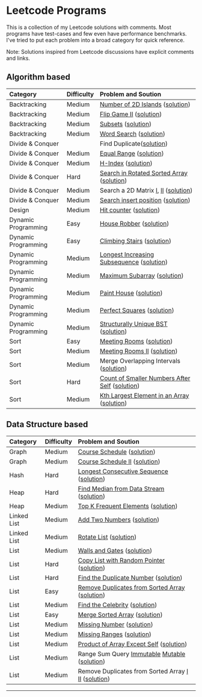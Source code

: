 Leetcode Programs
===================
This is a collection of my Leetcode solutions with comments. Most programs have test-cases and few even have performance benchmarks. I've tried to put each problem into a broad category for quick reference.

Note: Solutions inspired from Leetcode discussions have explicit comments and links.

Algorithm based
--------------------------------------------
| Category          | Difficulty | Problem and Soution                          |
|:------------------|:-----------|:---------------------------------------------|
| Backtracking      | Medium     | [Number of 2D Islands](https://leetcode.com/problems/number-of-islands/) ([solution](./algo_backtrack_2D_number_of_islands.cc))             |
| Backtracking      | Medium| [Flip Game II](https://leetcode.com/problems/flip-game-ii/) ([solution](./algo_backtrack_flipgame2.cc)) |
| Backtracking      | Medium     | [Subsets](https://leetcode.com/problems/subsets/) ([solution](./algo_backtrack_subsets.cc))        |
| Backtracking      | Medium| [Word Search](https://leetcode.com/problems/word-search/) ([solution](./algo_backtrack_word_search.cc)) |
| Divide & Conquer  |            | Find Duplicate([solution](./algo_dc_elem_appear_once_in_sorted_arr.cc))                            |
| Divide & Conquer  | Medium| [Equal Range](https://leetcode.com/problems/search-for-a-range/) ([solution](./algo_dc_equal_range.cc)) |
| Divide & Conquer  | Medium     | [H-Index](https://leetcode.com/problems/h-index/) ([solution](./algo_dc_h_index.cc))               |
| Divide & Conquer  | Hard       | [Search in Rotated Sorted Array](https://leetcode.com/problems/search-in-rotated-sorted-array/) ([solution](./algo_dc_rotated_array_search.cc))                                                                                       |
| Divide & Conquer  | Medium     | Search a 2D Matrix [I](https://leetcode.com/problems/search-a-2d-matrix/),  [II](https://leetcode.com/problems/search-a-2d-matrix-ii/) ([solution](./algo_dc_search_2D_matrix_i_ii.cc))                           |
| Divide & Conquer  | Medium     | [Search insert position](https://leetcode.com/problems/search-insert-position/) ([solution](./algo_dc_search_insert_position.cc))                                                                                     |
| Design            | Medium     | [Hit counter](https://leetcode.com/problems/design-hit-counter/) ([solution](./algo_design_hit_counter.cc))                                                                                            | 
| Dynamic Programming | Easy     | [House Robber](https://leetcode.com/problems/house-robber/) ([solution](./algo_dp_easy_house_robber.cc))                                                                                          |
| Dynamic Programming | Easy     | [Climbing Stairs](https://leetcode.com/problems/climbing-stairs/) ([solution](./algo_dp_number_of_1_2_steps.cc))                                                                                        |
| Dynamic Programming | Medium   | [Longest Increasing Subsequence](https://leetcode.com/problems/longest-increasing-subsequence/) ([solution](./algo_dp_longest_increasing_subsequence.cc))                                                                             |
| Dynamic Programming | Medium   | [Maximum Subarray](https://leetcode.com/problems/maximum-subarray/) ([solution](./algo_dp_maximum_sum_product_subarray.cc))                                                                               |
| Dynamic Programming | Medium   | [Paint House](https://leetcode.com/problems/paint-house/) ([solution](./algo_dp_medium_paint_house.cc))                                                                                         |
| Dynamic Programming | Medium   | [Perfect Squares](https://leetcode.com/problems/perfect-squares/) ([solution](./algo_dp_perfect_squares.cc))                                                                                            |
| Dynamic Programming | Medium   | [Structurally Unique BST](https://leetcode.com/problems/unique-binary-search-trees/) ([solution](./algo_dp_unique_binary_search_trees.cc))                                                                                 |
| Sort              | Easy       | [Meeting Rooms](https://leetcode.com/problems/meeting-rooms/) ([solution](./algo_sort_meeting_rooms.cc))                                                                                            |
| Sort              | Medium     | [Meeting Rooms II](https://leetcode.com/problems/meeting-rooms-ii/) ([solution](./algo_sort_meeting_rooms_ii.cc))                                                                                         |
| Sort              | Medium     | Merge Overlapping Intervals ([solution](./algo_sort_merge_overlapping_intervals.cc))               |
| Sort              | Hard       | [Count of Smaller Numbers After Self](https://leetcode.com/problems/count-of-smaller-numbers-after-self/) ([solution](./algo_sort_num_smaller_elements_in_right.cc))  |
| Sort              | Medium     | [Kth Largest Element in an Array](https://leetcode.com/problems/kth-largest-element-in-an-array/) ([solution](./algo_sort_quick_select.cc))                                                                                             |


Data Structure based
--------------------------------------------
| Category          | Difficulty | Problem and Soution                          |
|:------------------|:-----------|:---------------------------------------------|
| Graph             | Medium     | [Course Schedule](https://leetcode.com/problems/course-schedule/) ([solution](./ds_graph_loop_course_schedule.cc))                                                                                      |
| Graph             | Medium     | [Course Schedule II](https://leetcode.com/problems/course-schedule-ii/) ([solution](./ds_graph_loop_course_schedule_ii.cc))                                                                                   |
| Hash              | Hard       | [Longest Consecutive Sequence](https://leetcode.com/problems/longest-consecutive-sequence/) ([solution](./ds_hash_longest_consecutive_seq.cc))                                                                                    |
| Heap              | Hard       | [Find Median from Data Stream](https://leetcode.com/problems/find-median-from-data-stream/) ([solution](./ds_heap_find_median_in_stream.cc))                                                                                      |
| Heap              | Medium     | [Top K Frequent Elements](https://leetcode.com/problems/top-k-frequent-elements/) ([solution](./ds_heap_top_k_frequent_elements.cc))                                                                                    |
| Linked List       | Medium     | [Add Two Numbers](https://leetcode.com/problems/add-two-numbers/) ([solution](./ds_linkedlist_add_two_nums.cc))                                                                                         |
| Linked List       | Medium     | [Rotate List](https://leetcode.com/problems/rotate-list/) ([solution](./ds_linkedlist_rotate_list.cc))                                                                                          |
| List              | Medium     | [Walls and Gates](https://leetcode.com/problems/walls-and-gates/) ([solution](./ds_list_2D_walls_and_gates.cc))                                                                                         |
| List              | Hard       | [Copy List with Random Pointer](https://leetcode.com/problems/copy-list-with-random-pointer/) ([solution](./ds_list_copy_list_with_random_pointer.cc))                                                                              |
| List              | Hard       | [Find the Duplicate Number](https://leetcode.com/problems/find-the-duplicate-number/) ([solution](./ds_list_duplicate_number.cc))                                                                                           |
| List              | Easy       | [Remove Duplicates from Sorted Array](https://leetcode.com/problems/remove-duplicates-from-sorted-array/) ([solution](./ds_list_easy_remove_duplicate_number.cc))    |
| List              | Medium     | [Find the Celebrity](https://leetcode.com/problems/find-the-celebrity/) ([solution](./ds_list_find_the_celebrity.cc))                                                                                         |
| List              | Easy       | [Merge Sorted Array](https://leetcode.com/problems/merge-sorted-array/) ([solution](./ds_list_merge_sorted_arrays.cc))                                                                                        |
| List              | Medium     | [Missing Number](https://leetcode.com/problems/missing-number/) ([solution](./ds_list_missing_number.cc))                                                                                             |
| List              | Medium     | [Missing Ranges](https://leetcode.com/problems/missing-ranges/) ([solution](./ds_list_missing_ranges.cc))                                                                                             |
| List              | Medium     | [Product of Array Except Self](https://leetcode.com/problems/product-of-array-except-self/) ([solution](./ds_list_product_of_array_except_self.cc))                                                                               |
| List              | Medium     | Range Sum Query [Immutable](https://leetcode.com/problems/range-sum-query-immutable/) [Mutable](https://leetcode.com/problems/range-sum-query-mutable/) ([solution](./ds_list_range_sum_query.cc))                          |
| List              | Medium     | Remove Duplicates from Sorted Array [I](https://leetcode.com/problems/remove-duplicates-from-sorted-array/) [II](https://leetcode.com/problems/remove-duplicates-from-sorted-array-ii/) ([solution](./ds_list_remove_duplicates_sorted_i_ii.cc))  |






----------------------------------------------------------------------------------------
